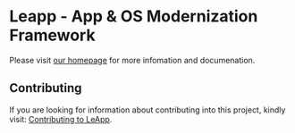 # Leapp - App & OS Modernization Framework
Please visit [our homepage](https://leapp-to.github.io/)
for more infomation and documenation.

## Contributing
If you are looking for information about contributing into this project, kindly
visit: [Contributing to LeApp](CONTRIBUTING.rst).
